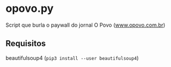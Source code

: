 # opovo.py
Script que burla o paywall do jornal O Povo (www.opovo.com.br)

## Requisitos
beautifulsoup4 (`pip3 install --user beautifulsoup4`)

